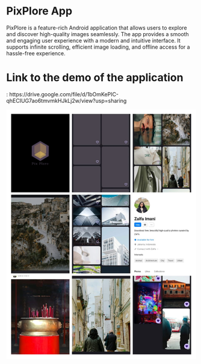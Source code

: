 # PixPlore App
PixPlore is a feature-rich Android application that allows users to explore and discover high-quality
images seamlessly. The app provides a smooth and engaging user experience with a modern and intuitive
interface. It supports infinite scrolling, efficient image loading, and offline access for a hassle-free experience.

<h1>Link to the demo of the application</h1>: https://drive.google.com/file/d/1bOmKePIC-qhECIUG7ao6tmvmkHJkLj2w/view?usp=sharing

![image alt](https://github.com/DeepakGuleria768/PixPloreApp/blob/912152aefc20505cbb7795d5ebd0c275dfe5591a/project%20Image%20screenshots.jpg)
